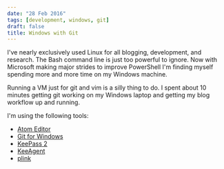 ```yaml
---
date: "28 Feb 2016"
tags: [development, windows, git]
draft: false
title: Windows with Git
---
```


I've nearly exclusively used Linux for all blogging, development, and research.
The Bash command line is just too powerful to ignore. Now with Microsoft making
major strides to improve PowerShell I'm finding myself spending more and more
time on my Windows machine.

Running a VM just for git and vim is a silly thing to do. I spent about 10 minutes
getting git working on my Windows laptop and getting my blog workflow up and
running.

I'm using the following tools:
+ [Atom Editor](https://atom.io/)
+ [Git for Windows](https://git-scm.com/download/win)
+ [KeePass 2](http://keepass.info/)
+ [KeeAgent](http://lechnology.com/software/keeagent/)
+ [plink](http://www.chiark.greenend.org.uk/~sgtatham/putty/download.html)
